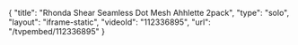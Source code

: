 {
    "title": "Rhonda Shear Seamless Dot Mesh Ahhlette 2pack",
    "type": "solo",
    "layout": "iframe-static",
    "videoId": "112336895",
    "url": "\/tvpembed\/112336895"
}